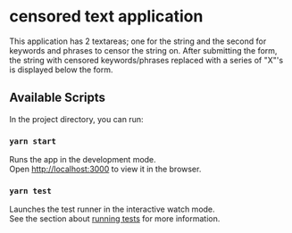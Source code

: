 # censored text application
This application has 2 textareas; one for the string and the second for keywords and phrases to censor the string on. After submitting the form, the string with censored keywords/phrases replaced with a series of "X"'s is displayed below the form.

## Available Scripts

In the project directory, you can run:

### `yarn start`

Runs the app in the development mode.\
Open [http://localhost:3000](http://localhost:3000) to view it in the browser.

### `yarn test`

Launches the test runner in the interactive watch mode.\
See the section about [running tests](https://facebook.github.io/create-react-app/docs/running-tests) for more information.
